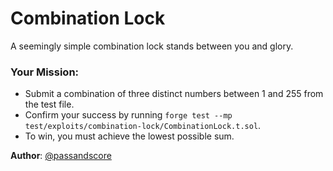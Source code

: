 # Combination Lock

A seemingly simple combination lock stands between you and glory.

### Your Mission:

- Submit a combination of three distinct numbers between 1 and 255 from the test file.
- Confirm your success by running `forge test --mp test/exploits/combination-lock/CombinationLock.t.sol`.
- To win, you must achieve the lowest possible sum. 

**Author**: [@passandscore](https://github.com/passandscore)
